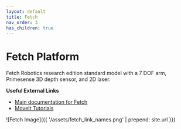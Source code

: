 ```yaml
---
layout: default
title: Fetch
nav_order: 3
has_children: true
---
```


# Fetch Platform

Fetch Robotics research edition standard model with a 7 DOF arm, Primesense 3D depth sensor, and 2D laser.

**Useful External Links**

- [Main documentation for Fetch](http://docs.fetchrobotics.com/)
- [MoveIt Tutorials](http://docs.ros.org/en/melodic/api/moveit_tutorials/html/index.html)

![Fetch Image]({{ '/assets/fetch_link_names.png' | prepend: site.url }})
